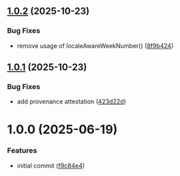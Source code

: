 ## [1.0.2](https://github.com/DASPRiD/mui-temporal-pickers/compare/v1.0.1...v1.0.2) (2025-10-23)


### Bug Fixes

* remove usage of localeAwareWeekNumber() ([8f9b424](https://github.com/DASPRiD/mui-temporal-pickers/commit/8f9b424b3d09fb629e1db25fdbdb32eae3746f8d))

## [1.0.1](https://github.com/DASPRiD/mui-temporal-pickers/compare/v1.0.0...v1.0.1) (2025-10-23)


### Bug Fixes

* add provenance attestation ([423d22d](https://github.com/DASPRiD/mui-temporal-pickers/commit/423d22d6af3eacf7660bf4714f8331c7801e8e76))

# 1.0.0 (2025-06-19)


### Features

* initial commit ([f9c84e4](https://github.com/dasprid/mui-temporal-pickers/commit/f9c84e4b43552d5b5e017692843f75cb541edb35))
